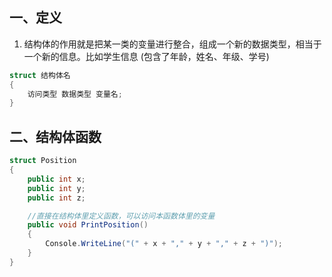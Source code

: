 ## 一、定义
1. 结构体的作用就是把某一类的变量进行整合，组成一个新的数据类型，相当于一个新的信息。比如学生信息 (包含了年龄，姓名、年级、学号)
```C#
struct 结构体名
{
	访问类型 数据类型 变量名;
}
```

## 二、结构体函数
```C#
struct Position
{
	public int x;
	public int y;
	public int z;

	//直接在结构体里定义函数，可以访问本函数体里的变量
	public void PrintPosition()
	{
		Console.WriteLine("(" + x + "," + y + "," + z + ")");
	} 
}
```